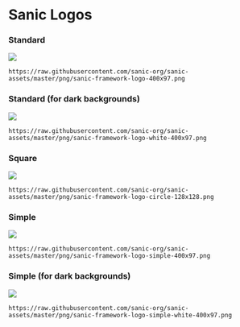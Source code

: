 # Sanic Logos

### Standard

![](/png/sanic-framework-logo-400x97.png)

`https://raw.githubusercontent.com/sanic-org/sanic-assets/master/png/sanic-framework-logo-400x97.png`

### Standard (for dark backgrounds)

![](/png/sanic-framework-logo-white-400x97.png)

`https://raw.githubusercontent.com/sanic-org/sanic-assets/master/png/sanic-framework-logo-white-400x97.png`

### Square

![](/png/sanic-framework-logo-circle-128x128.png)

`https://raw.githubusercontent.com/sanic-org/sanic-assets/master/png/sanic-framework-logo-circle-128x128.png`

### Simple

![](/png/sanic-framework-logo-simple-400x97.png)

`https://raw.githubusercontent.com/sanic-org/sanic-assets/master/png/sanic-framework-logo-simple-400x97.png`

### Simple (for dark backgrounds)

![](/png/sanic-framework-logo-simple-white-400x97.png)

`https://raw.githubusercontent.com/sanic-org/sanic-assets/master/png/sanic-framework-logo-simple-white-400x97.png`
